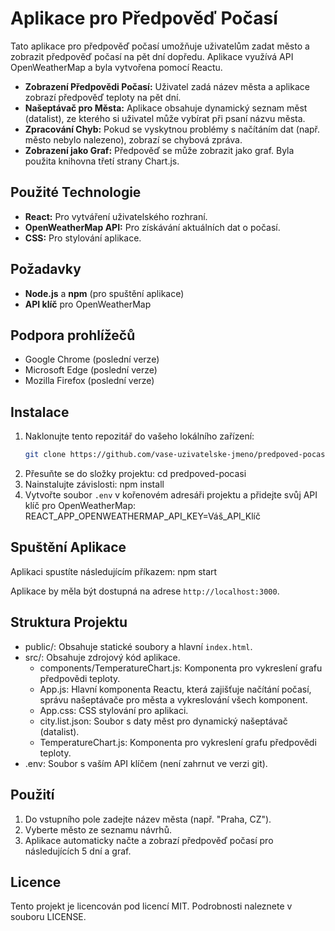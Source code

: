 # Aplikace pro Předpověď Počasí

Tato aplikace pro předpověď počasí umožňuje uživatelům zadat město a zobrazit předpověď počasí na pět dní dopředu. Aplikace využívá API OpenWeatherMap a byla vytvořena pomocí Reactu.

- **Zobrazení Předpovědi Počasí:** Uživatel zadá název města a aplikace zobrazí předpověď teploty na pět dní.
- **Našeptávač pro Města:** Aplikace obsahuje dynamický seznam měst (datalist), ze kterého si uživatel může vybírat při psaní názvu města.
- **Zpracování Chyb:** Pokud se vyskytnou problémy s načítáním dat (např. město nebylo nalezeno), zobrazí se chybová zpráva.
- **Zobrazení jako Graf:** Předpověď se může zobrazit jako graf. Byla použita knihovna třetí strany Chart.js.

## Použité Technologie
- **React:** Pro vytváření uživatelského rozhraní.
- **OpenWeatherMap API:** Pro získávání aktuálních dat o počasí.
- **CSS:** Pro stylování aplikace.

## Požadavky

- **Node.js** a **npm** (pro spuštění aplikace)
- **API klíč** pro OpenWeatherMap

## Podpora prohlížečů
- Google Chrome (poslední verze)
- Microsoft Edge (poslední verze)
- Mozilla Firefox (poslední verze)

## Instalace

1. Naklonujte tento repozitář do vašeho lokálního zařízení:
   ```bash
   git clone https://github.com/vase-uzivatelske-jmeno/predpoved-pocasi.git
2. Přesuňte se do složky projektu:
cd predpoved-pocasi
3. Nainstalujte závislosti:
npm install
4. Vytvořte soubor `.env` v kořenovém adresáři projektu a přidejte svůj API klíč pro OpenWeatherMap:
REACT_APP_OPENWEATHERMAP_API_KEY=Váš_API_Klíč

## Spuštění Aplikace

Aplikaci spustíte následujícím příkazem:
npm start

Aplikace by měla být dostupná na adrese `http://localhost:3000`.

## Struktura Projektu 

- public/: Obsahuje statické soubory a hlavní `index.html`.
- src/: Obsahuje zdrojový kód aplikace.
  - components/TemperatureChart.js: Komponenta pro vykreslení grafu předpovědi teploty.
  - App.js: Hlavní komponenta Reactu, která zajišťuje načítání počasí, správu našeptávače pro města a vykreslování všech komponent.
  - App.css: CSS stylování pro aplikaci.
  - city.list.json: Soubor s daty měst pro dynamický našeptávač (datalist).
  - TemperatureChart.js: Komponenta pro vykreslení grafu předpovědi teploty.
- .env: Soubor s vaším API klíčem (není zahrnut ve verzi git).

## Použití
1. Do vstupního pole zadejte název města (např. "Praha, CZ").
2. Vyberte město ze seznamu návrhů.
3. Aplikace automaticky načte a zobrazí předpověď počasí pro následujících 5 dní a graf.

## Licence
Tento projekt je licencován pod licencí MIT. Podrobnosti naleznete v souboru LICENSE.
